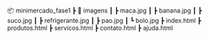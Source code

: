 📦 minimercado_fase1
 ┣ 📂 imagens
 ┃ ┣ maca.jpg
 ┃ ┣ banana.jpg
 ┃ ┣ suco.jpg
 ┃ ┣ refrigerante.jpg
 ┃ ┣ pao.jpg
 ┃ ┗ bolo.jpg
 ┣ index.html
 ┣ produtos.html
 ┣ servicos.html
 ┣ contato.html
 ┣ ajuda.html
 
